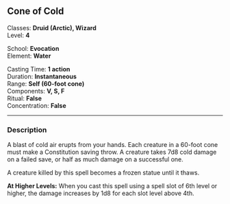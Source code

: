 ## Cone of Cold

Classes: **Druid (Arctic), Wizard**  
Level: **4**  

School: **Evocation**  
Element: **Water**  

Casting Time: **1 action**  
Duration: **Instantaneous**  
Range: **Self (60-foot cone)**  
Components: **V, S, F**  
Ritual: **False**  
Concentration: **False**  

------

### Description

A blast of cold air erupts from your hands. Each creature in a 60-foot cone must make a Constitution saving throw. A creature takes 7d8 cold damage on a failed save, or half as much damage on a successful one.

A creature killed by this spell becomes a frozen statue until it thaws.

**At Higher Levels:** When you cast this spell using a spell slot of 6th level or higher, the damage increases by 1d8 for each slot level above 4th.